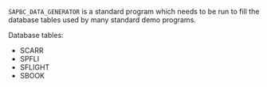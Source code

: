 `SAPBC_DATA_GENERATOR` is a standard program which needs to be run to fill the database tables used by many standard demo programs.

Database tables:

- SCARR
- SPFLI
- SFLIGHT
- SBOOK
